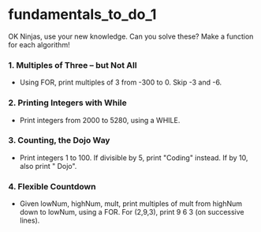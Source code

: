 # fundamentals_to_do_1

OK Ninjas, use your new knowledge. Can you solve these? Make a function for each algorithm!

### 1. Multiples of Three – but Not All

- Using FOR, print multiples of 3 from -300 to 0. Skip -3 and -6.

### 2. Printing Integers with While

- Print integers from 2000 to 5280, using a WHILE.

### 3. Counting, the Dojo Way

- Print integers 1 to 100. If divisible by 5, print "Coding" instead. If by 10, also print " Dojo".

### 4. Flexible Countdown

- Given lowNum, highNum, mult, print multiples of mult from highNum down to lowNum, using a FOR. For (2,9,3), print 9 6 3 (on successive lines).
